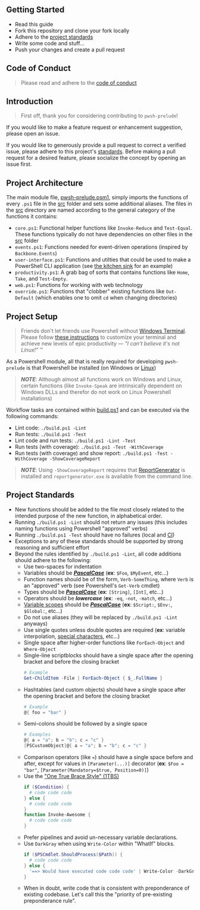 
Getting Started
---------------
- Read this guide
- Fork this repository and clone your fork locally
- Adhere to the [project standards](#project-standards)
- Write some code and stuff...
- Push your changes and create a pull request

Code of Conduct
---------------
> Please read and adhere to the [code of conduct](CODE_OF_CONDUCT.md)

Introduction
------------
> First off, thank you for considering contributing to `pwsh-prelude`!

If you would like to make a feature request or enhancement suggestion, please open an issue.

If you would like to generously provide a pull request to correct a verified issue, please adhere to this project's [standards](#project-standards). Before making a pull request for a desired feature, please socialize the concept by opening an issue first.

Project Architecture
--------------------

The main module file, [pwsh-prelude.psm1](../pwsh-prelude.psm1), simply imports the functions of every `.ps1` file in the [src](../src) folder and sets some additional aliases. The files in the [src](../src) directory are named according to the general category of the functions it contains:
- `core.ps1`: Functional helper functions like `Invoke-Reduce` and `Test-Equal`. These functions typically do not have dependencies on other files in the [src](../src) folder
- `events.ps1`: Functions needed for event-driven operations (inspired by `Backbone.Events`)
- `user-interface.ps1`: Functions and utilties that could be used to make a PowerShell CLI application (see [the kitchen sink](../kitchensink.ps1) for an example)
- `productivity.ps1`: A grab bag of sorts that contains functions like `Home`, `Take`, and `Test-Empty`.
- `web.ps1`: Functions for working with web technology
- `override.ps1`: Functions that "clobber" existing functions like `Out-Default` (which enables one to omit `cd` when changing directories)

Project Setup
-------------
> Friends don't let friends use Powershell without [Windows Terminal](https://www.microsoft.com/en-us/p/windows-terminal/9n0dx20hk701?activetab=pivot:overviewtab). Please follow [these instructions](https://github.com/jhwohlgemuth/env/tree/master/dev-with-windows-terminal) to customize your terminal and achieve new levels of epic productivity — *"I can't believe it's not Linux!"* ™

As a Powershell module, all that is really required for developing `pwsh-prelude` is that Powershell be installed (on Windows or [Linux](https://github.com/PowerShell/PowerShell))

> ***NOTE***: Although almost all functions work on Windows and Linux, certain functions (like `Invoke-Speak` are intrinsically dependent on Windows DLLs and therefor do not work on Linux Powershell installations)

Workflow tasks are contained within [build.ps1]() and can be executed via the following commands:
- Lint code: `./build.ps1 -Lint`
- Run tests: `./build.ps1 -Test`
- Lint code and run tests: `./build.ps1 -Lint -Test`
- Run tests (with coverage): `./build.ps1 -Test -WithCoverage`
- Run tests (with coverage) and show report: `./build.ps1 -Test -WithCoverage -ShowCoverageReport`

> ***NOTE***: Using `-ShowCoverageReport` requires that [ReportGenerator]() is installed and `reportgenerator.exe` is available from the command line.

Project Standards
-----------------
- New functions should be added to the file most closely related to the intended purpose of the new function, in alphabetical order.
- Running `./build.ps1 -Lint` should not return any issues (this includes naming functions using Powershell "approved" verbs)
- Running `./build.ps1 -Test` should have no failures (local and [CI](https://travis-ci.com/github/jhwohlgemuth/pwsh-prelude))
- Exceptions to any of these standards should be supported by strong reasoning and sufficient effort
- Beyond the rules identified by `./build.ps1 -Lint`, all code additions should adhere to the following:
  - Use two-spaces for indentation
  - Variables should be [***PascalCase***](https://techterms.com/definition/pascalcase) (**ex**: `$Foo`, `$MyEvent`, etc...)
  - Function names should be of the form, `Verb-SomeThing`, where `Verb` is an "approved" verb (see Powershell's `Get-Verb` cmdlet)
  - Types should be [***PascalCase***](https://techterms.com/definition/pascalcase) (**ex**: `[String]`, `[Int]`, etc...)
  - Operators should be ***lowercase*** (**ex**: `-eq`, `-not`, `-match`, etc...)
  - [Variable scopes](https://docs.microsoft.com/en-us/powershell/module/microsoft.powershell.core/about/about_scopes?view=powershell-7) should be [***PascalCase***](https://techterms.com/definition/pascalcase) (**ex**: `$Script:`, `$Env:`, `$Global:`, etc...)
  - Do not use aliases (they will be replaced by `./build.ps1 -Lint` anyways)
  - Use single quotes unless double quotes are required (**ex**: variable interpolation, [special characters](https://docs.microsoft.com/en-us/powershell/module/microsoft.powershell.core/about/about_special_characters?view=powershell-7), etc...)
  - Single space after higher-order functions like `ForEach-Object` and `Where-Object`
  - Single-line scriptblocks should have a single space after the opening bracket and before the closing bracket
    ```Powershell
    # Example
    Get-ChildItem -File | ForEach-Object { $_.FullName }
    ```
  - Hashtables (and custom objects) should have a single space after the opening bracket and before the closing bracket
    ```Powershell
    # Example
    @{ foo = "bar" }
    ```
  - Semi-colons should be followed by a single space
    ```Powershell
    # Examples
    @{ a = "a"; b = "b"; c = "c" }
    [PSCustomObject]@{ a = "a"; b = "b"; c = "c" }
    ```
  - Comparison operators (like `=`) should have a single space before and after, except for values in `[Parameter(...)]` decorator (**ex**: `$Foo = "bar"`, `[Parameter(Mandatory=$true, Position=0)]`)
  - Use the ["One True Brace Style" (1TBS)](https://en.wikipedia.org/wiki/Indentation_style#Variant:_1TBS_(OTBS))
    ```Powershell
    if ($Condition) {
      # code code code
    } else {
      # code code code
    }
    function Invoke-Awesome {
      # code code code
    }
    ```
  - Prefer pipelines and avoid un-necessary variable declarations.
  - Use `DarkGray` when using `Write-Color` within "WhatIf" blocks.
    ```Powershell
    if ($PSCmdlet.ShouldProcess($Path)) {
      # code code code
    } else {
      '==> Would have executed code code code' | Write-Color -DarkGray
    }
    ```
  - When in doubt, write code that is consistent with preponderance of existing codebase. Let's call this the "priority of pre-existing preponderance rule".
